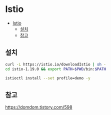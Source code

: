 # Istio

- [Istio](#istio)
  - [설치](#설치)
  - [참고](#참고)

## 설치

```bash
curl -L https://istio.io/downloadIstio | sh -
cd istio-1.19.0 && export PATH=$PWD/bin:$PATH
```

```bash
istioctl install --set profile=demo -y
```

## 참고

https://domdom.tistory.com/598
